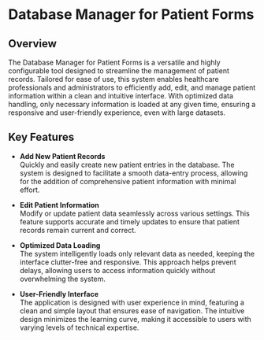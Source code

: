 # Database Manager for Patient Forms

## Overview
The Database Manager for Patient Forms is a versatile and highly configurable tool designed to streamline the management of patient records. Tailored for ease of use, this system enables healthcare professionals and administrators to efficiently add, edit, and manage patient information within a clean and intuitive interface. With optimized data handling, only necessary information is loaded at any given time, ensuring a responsive and user-friendly experience, even with large datasets.

## Key Features

- **Add New Patient Records**  
  Quickly and easily create new patient entries in the database. The system is designed to facilitate a smooth data-entry process, allowing for the addition of comprehensive patient information with minimal effort.

- **Edit Patient Information**  
  Modify or update patient data seamlessly across various settings. This feature supports accurate and timely updates to ensure that patient records remain current and correct.

- **Optimized Data Loading**  
  The system intelligently loads only relevant data as needed, keeping the interface clutter-free and responsive. This approach helps prevent delays, allowing users to access information quickly without overwhelming the system.

- **User-Friendly Interface**  
  The application is designed with user experience in mind, featuring a clean and simple layout that ensures ease of navigation. The intuitive design minimizes the learning curve, making it accessible to users with varying levels of technical expertise.
